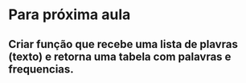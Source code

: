 # Para próxima aula
## Criar função que recebe uma lista de plavras (texto) e retorna uma tabela com palavras e frequencias.
